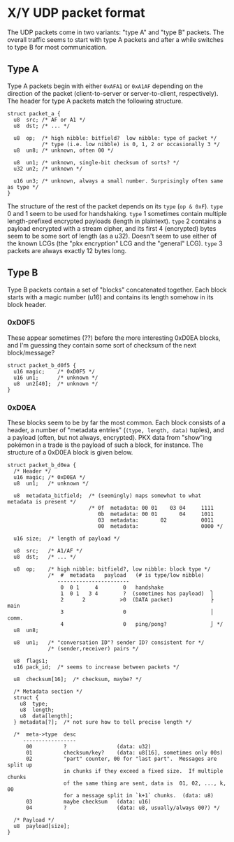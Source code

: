 
 X/Y UDP packet format
=======================

  The UDP packets come in two variants: "type A" and "type B" packets.  The
  overall traffic seems to start with type A packets and after a while switches
  to type B for most communication.


## Type A
  Type A packets begin with either `0xAFA1` or `0xA1AF` depending on the
  direction of the packet (client-to-server or server-to-client, respectively).
  The header for type A packets match the following structure.

    struct packet_a {
      u8  src; /* AF or A1 */
      u8  dst; /* ... */

      u8  op;  /* high nibble: bitfield?  low nibble: type of packet */
               /* type (i.e. low nibble) is 0, 1, 2 or occasionally 3 */
      u8  un8; /* unknown, often 00 */

      u8  un1; /* unknown, single-bit checksum of sorts? */
      u32 un2; /* unknown */

      u16 un3; /* unknown, always a small number. Surprisingly often same as type */
    }

  The structure of the rest of the packet depends on its `type` (`op & 0xF`).
  `type` 0 and 1 seem to be used for handshaking.  `type` 1 sometimes contain
  multiple length-prefixed encrypted payloads (length in plaintext).  `type` 2
  contains a payload encrypted with a stream cipher, and its first 4 (encrypted)
  bytes seem to be some sort of length (as a u32).  Doesn't seem to use either
  of the known LCGs (the "pkx encryption" LCG and the "general" LCG). `type` 3
  packets are always exactly 12 bytes long.


## Type B
  Type B packets contain a set of "blocks" concatenated together.  Each block
  starts with a magic number (u16) and contains its length somehow in its block
  header.

### 0xD0F5
  These appear sometimes (??) before the more interesting 0xD0EA blocks, and I'm
  guessing they contain some sort of checksum of the next block/message?

    struct packet_b_d0f5 {
      u16 magic;    /* 0xD0F5 */
      u16 un1;      /* unknown */
      u8  un2[40];  /* unknown */
    }

### 0xD0EA
  These blocks seem to be by far the most common.  Each block consists of a
  header, a number of "metadata entries" (`(type, length, data)` tuples), and a
  payload (often, but not always, encrypted).  PKX data from "show"ing pokémon
  in a trade is the payload of such a block, for instance.  The structure of a
  0xD0EA block is given below.

    struct packet_b_d0ea {
      /* Header */
      u16 magic; /* 0xD0EA */
      u8  un1;   /* unknown */

      u8  metadata_bitfield;  /* (seemingly) maps somewhat to what metadata is present */
                              /* 0f  metadata: 00 01    03 04     1111
                                 0b  metadata: 00 01       04     1011
                                 03  metadata:       02           0011
                                 00  metadata:                    0000 */

      u16 size;  /* length of payload */

      u8  src;   /* A1/AF */
      u8  dst;   /* ... */

      u8  op;    /* high nibble: bitfield?, low nibble: block type */
                 /*  #  metadata   payload   (# is type/low nibble)
                    -----------------------
                     0  0 1     4        0   handshake
                     1  0 1   3 4        ?  (sometimes has payload)  ⎫
                     2      2           >0  (DATA packet)            ⎬ main
                     3                   0                           ⎪ comm.
                     4                   0   ping/pong?              ⎭ */
      u8  un8;

      u8  un1;   /* "conversation ID"? sender ID? consistent for */
                 /* (sender,receiver) pairs */

      u8  flags1;
      u16 pack_id;  /* seems to increase between packets */

      u8  checksum[16];  /* checksum, maybe? */

      /* Metadata section */
      struct {
        u8  type;
        u8  length;
        u8  data[length];
      } metadata[?];  /* not sure how to tell precise length */

      /*  meta->type  desc
         -----------------
          00          ?                (data: u32)
          01          checksum/key?    (data: u8[16], sometimes only 00s)
          02          "part" counter, 00 for "last part".  Messages are split up
                      in chunks if they exceed a fixed size.  If multiple chunks
                      of the same thing are sent, data is  01, 02, ..., k, 00
                      for a message split in `k+1` chunks.  (data: u8)
          03          maybe checksum   (data: u16)
          04          ?                (data: u8, usually/always 00?) */

      /* Payload */
      u8  payload[size];
    }

